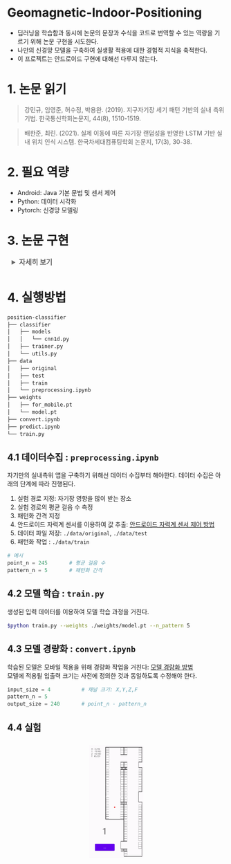 # Geomagnetic-Indoor-Positioning
- 딥러닝을 학습함과 동시에 논문의 문장과 수식을 코드로 번역할 수 있는 역량을 기르기 위해 논문 구현을 시도한다.
- 나만의 신경망 모델을 구축하여 실생활 적용에 대한 경험적 지식을 축적한다.
- 이 프로젝트는 안드로이드 구현에 대해선 다루지 않는다.

# **1. 논문 읽기**
>강민규, 임영준, 허수정, 박용완. (2019). 지구자기장 세기 패턴 기반의 실내 측위 기법. 한국통신학회논문지, 44(8), 1510-1519.

>배한준, 최린. (2021). 실제 이동에 따른 자기장 랜덤성을 반영한  LSTM 기반 실내 위치 인식 시스템. 한국차세대컴퓨팅학회 논문지, 17(3), 30-38.

# **2. 필요 역량**
- Android: Java 기본 문법 및 센서 제어
- Python: 데이터 시각화
- Pytorch: 신경망 모델링

# **3. 논문 구현**
<details>
<summary style="margin: 10px; font-weight:bold; color:#666; font-size:16px">자세히 보기</summary>
<div markdown="1">

## **3.1 주제 소개**
### **3.1.1 GPS**
최근 건물의 크기는 커져가고 구조물 또한 복잡해지고 있기 때문에 현재 위치를 측정할 수 있는 기술의 필요성이 커져가고 있다. 현재 우리는 GPS를 이용한 실외 길 안내 서비스를 유용하게 사용해오고 있지만 대부분의 사람들은 실내에서 시간을 보내기 때문에 실내 위치 서비스를 제공하는 기술에 대한 강한 수요가 남아 있다.
### **3.1.2 IPS**
GPS는 실외 공간에서만 동작한다는 한계가 있다. 실내의 사용자에게까지 그 신호가 미약하기 때문에 높은 정확도를 바랄 수 없다. 실내 위치 추적이라 불리는 IPS는 GPS 신호가 충분히 강하지 않은 밀폐된 공간 내에서 사람이나 물체를 찾는 데 사용되는 장치 네트워크이다. GPS가 지구 어디에서나 물체를 찾는 데 도움이 되는 것처럼, IPS는 동일하지만 기차역과 같은 넓은 실내 공간에서 쇼핑몰, 병원 및 지하 위치에서 물체의 위치를 정확하게 찾아낼 수 있다.
### **3.1.3 비전파 자원: 지구자기장**
실내 측위를 위한 여러가지 방법들이 제안되고 있다. 대표적인 측위 자원으로 전파와 비전파로 나눌 수 있는데, 전파 자원은 WIFI, 비콘, 블루투스 등과 같은 장치를 사용한 방법이 대표적이다. 하지만 이런 기술들은 전력소모와 설치비용의 문제가 있으며, 전파간섭으로 인해 정확한 실내 측위에 어려움이 있다. 또한, 시간 축 방향으로 측정되는 값이 일정하지 않기 때문에 측위 성능이 낮아질 수 있다.

반면, 스마트폰에 내장되어 있는 센서를 이용한 실내 측위 방법이 있다. 그 중 자력계 센서는 비전파 자원인 지구자기장을 이용하기 대문에 전파 자원의 고질적인 전파 간섭의 문제를 해결할 수 있으며, 무엇보다도 지구 고유의 자원을 사용하기 때문에 인프라 구축의 문제에서도 자유로울 수 있다. 뿐만 아니라 지구자기장은 일반적인 전파자원과 달리 시간 축 방향으로 거의 일정하게 유지되기 때문에 특정 위치에 대한 값의 고유성을 보다 쉽게 갖출 수 있다.
### **3.1.4 지구자기장 세기**
스마트폰에 내장된 지자기 센서는 방위 정보를 얻을 수 있다. 지자기 센서에는 X, Y, Z의 3축 타입이 있으며, 그 방향의 자력치를 계측한다. 수집한 3개의 데이터로 아래와 같이 지구자기장 전체 세기를 구할 수 있다.
$$\rm{Mag_F} = \sqrt{{Mag_X}^2+{Mag_Y}^2+{Mag_Z}^2}$$
<p align="center" style="color:gray">
    <img src="./img/10.png" width="90%" style="padding: 10px; margin:0;" alt="지자기세기"/><br/>
    <지자기센서 값>
</p>

### **3.1.5 지구자기장 왜곡현상**
실내에서의 지구자기장은 실외와 달리 세기 분포도가 다양하다. 그 이유는 건물 주재료인 철근, 콘크리트, H 빔과 설치 구조물, 전자기기 등에 의해 지구자기장 교란 및 변화가 일어나기 때문이다. 
    
왜곡현상은 현재 위치를 측정함에 있어 필수적인 환경 조건이다. 실외와 달리 실내에서는 지점마다 그 세기가 다양하기 때문에 위치적 고유성을 가지기 위한 좋은 데이터로써 활용될 수 있다.
## **3.2 기존 실내 측위 기술**
### **3.2.2 기종마다 다른 지구자기장 세기**
기존의 지구자기장 세기 기반의 실내 측위 방법은 $\rm{Mag_F}$ 값만을 사용하여 지점마다의 고유한 지문으로써 사용되는데, 스마트폰에 내장된 자력계 센서가 민감하고, 기종마다 서로 다른 자력계 센서가 내장되어 있어 동일 지점에서 서로 다른 지구자기장 세기가 수집되는 문제점이 있다.
<p align="center" style="color:gray">
    <img src="./img/01.png" width="75%" style="padding: 0; margin:0;" alt="기종마다 다른 지구자기장 세기"/><br/>
    <기종마다 다른 지구자기장 세기>
</p>

### **3.2.3 미미한 지구자기장 왜곡현상**
또한, 건물에 사용된 건축 재료에 따라 그 왜곡의 정도도 다르기 때문에 장소에 따라 지자기 값의 변화 폭이 좁을 수 있다. 폭이 좁다는 것은 지점마다 표현할 수 있는 좌표의 수가 줄어들기 때문에 이것은 측위 성능을 저하시키는 큰 요인이 될 수 있다. 즉, 기본의 측위 기법은 단일 값으로만 좌표를 추출해내기 때문에 아래 그림과 같이 세기 분포 범위가 좁을수록 비슷한 값을 가진 여러 지점이 존재할 수 있다는 것이다.
<div align="center" style="display:flex; margin-top:10px">
    <p align="center" style="color:gray">
        <img src="./img/02.png" style="padding: 0; margin:0;" alt="표현가능범위1"/><br/>
        <왜곡 현상이 적은 곳>
    </p>
    <p align="center" style="color:gray">
        <img src="./img/03.png" style="padding: 0; margin:0;" alt="표현가능범위2"/><br/>
        <왜곡 현상이 많은 곳>
    </p>
</div>

<br/>

## **3.3 제안 기법**
자연어 처리에 사용되는 1D 합성곱 신경망을 사용하여 지자기 변화 패턴을 제안 기법의 자원으로 사용하는 것이다. 이 기법은 현재 측정되는 지자기 세기 값 뿐만 아니라 과거 측정된 지자기 세기 값 또한 받아들여 그 관계성을 추가하여 측위 성능을 개선한다.
### **3.3.1 데이터 수집**
<p align="center" style="color:gray">
    <img src="./img/04.png" width="90%" style="padding: 10px; margin: 0;" alt="계명아트센터 지하주차장"/><br/>
    <계명아트센터 지하주차장>
</p>

실내 측위의 실험 공간은 계명아트센터 지하주차장을 대상으로 진행했다. 일자형 복도와 코너가 있는 환경으로 구성되어있으며, 평균 총 걸음 수는 245걸음(약 150m)이다. 데이터 수집 조건은 다음과 같다.<br/>
- 3개의 서로 다른 기종(Galaxy s8, s10, s21)
- 스마트폰 높이는 사용자 명치 부군, 기울기는 수평으로 고정
- 일정한 속도로 보행
- 10Hz 샘플링 속도
- 보행거리 5 걸음에 대한 지구자기장 세기 변화 패턴 생성

### **3.3.2 데이터 전처리**
먼저 지정된 경로의 지하주차장을 일정한 속도로 보행하면서 기록된 무작위 길이(N)의 데이터 파일들을 각 데이터 파일마다 245걸음 길이로 맞추도록 정돈한다. 각 데이터 파일은 걸음마다 $\rm{Mag_X,Mag_Y,Mag_Z,Mag_F}$ 총 4개의 값이 저장되어 있다.
```python
for i, path in enumerate(data_list):
    df = pd.read_table(path, sep=" ", dtype='f')
    x[i].append(pd.DataFrame(
        df, 
        columns=['X', 'Y', 'Z', 'F'], 
        index=np.linspace(0, len(df)-1, 
        point_n, 
        endpoint=True, 
        dtype='i')
    ))
```
<p align="center" style="color:gray">
    <img src="./img/05.png" width="90%" style="padding: 10px; margin: 0;" alt="데이터 전처리1"/>
</p>

### **데이터 패턴화**
정돈된 입력 데이터는 아래 그림과 같이 5 걸음의 패턴을 1걸음씩 슬라이딩 하여 6450개의 패턴을 생성한다. 또한, 입력 데이터에 대해 도출되기를 원하는 출력 데이터의 크기는 0부터 239 범위의 라벨을 가지며, 총 크기는 240이 된다.
```python
for i in range(sample_size):
    for j in range(point_n - pattern_n):    # 슬라이딩 횟수
        px[i].append(x[i*point_n+j:i*point_n+j+pattern_n])
        py.append(j)
```
<p align="center" style="color:gray">
    <img src="./img/06.png" width="90%" style="padding: 10px; margin: 0;" alt="데이터 전처리2"/>
</p>
아래 그림은 0번 라벨로 도출되기를 원하는 0번부터 4번 지점까지의 지자기 세기 변화 패턴과 1번 라벨로 도출되기를 원하는 1번부터 5번 지점까지의 지자기 세기 변화 패턴을, 그 뒤를 이어 2번 라벨로 도출되기를 원하는 2번부터 6번 지점까지의 지자기 세기 변화 패턴을 도식화하여 그린 것이다.
<p align="center" style="color:gray">
    <img src="./img/07.png" width="90%" style="padding: 10px; margin: 0;" alt="데이터 전처리3"/>
</p>

### **3.3.3 합성곱 신경망과 LSTM**
1. 데이터 전처리과정을 통해 얻어진 학습 데이터 파일은 합성곱 신경망을 통해 학습된다. 심층 신경망의 한 종류인 합성곱 신경망은 이미지 인식 알고리즘에 있어 좋은 성능을 보여준다.
2. 특히 Conv1D는 시계열 데이터에 대해서 중요한 정보를 추출해낼 수 있다. **특징 융합 계층**에서 자력계 센서 값과 같은 1차원 데이터를 1차원 컨볼루션 신경망을 사용하여 서로 다른 변수를 결합하고 변수 간의 공간적 상관관계를 추출한다. Conv1D는 한 차원에 대한 커널 슬라이딩을 통해 공간적 상관관계를 추출한다. 
3. 이어서 **LSTM 기반 시계열 예측 계층**을 추가하여 다변량 입력 데이터에 대해 학습 적응력 문제를 완화할 수 있도록 하였다. LSTM 모델에 드롭아웃 옵션을 추가하여 과적합 문제를 방지한다. 
4. 마지막으로 다중 분류 문제를 위한 **소프트맥스 함수**를 사용하여 0부터 239지점까지 가장 높은 확률의 한 지점을 선택하여 결과를 도출한다.
<p align="center" style="color:gray">
    <img src="./img/08.png" width="90%" style="padding: 10px; margin: 0;" alt="모델"/>
</p>

### **3.3.4 모델 경량화**
학습된 모델을 모바일에 적용시키기 위해서 경량화 작업이 필수적이다.

### **3.3.5 실험 결과**
측위 실험은 데이터 수집 경로와 동일하다. 각 기법에 대해 3개의 기종을 모두 사용하여 데이터를 수집하여 학습한 후 실험해본 결과, 기존 기법을 사용한 것에 비해 제안 기법을 사용할 때, 기기 종류와 상관없이 비슷한 평균 성능을 낼 수 있음을 알 수 있다.
<p align="center" style="color:gray">
    <img src="./img/09.png" width="70%" style="padding: 10px; margin: 0;" alt="모델"/>
</p>

</div>
</details>

# **4. 실행방법**
```bash
position-classifier
├── classifier
│   ├── models
│   │   └── cnn1d.py
│   ├── trainer.py
│   └── utils.py
├── data
│   ├── original
│   ├── test
│   ├── train
│   └── preprocessing.ipynb
├── weights
│   ├── for_mobile.pt
│   └── model.pt
├── convert.ipynb
├── predict.ipynb
└── train.py
```
## **4.1 데이터수집** : `preprocessing.ipynb`
자기만의 실내측위 앱을 구축하기 위해선 데이터 수집부터 해야한다. 데이터 수집은 아래의 단계에 따라 진행된다.
1. 실험 경로 지정: 자기장 영향을 많이 받는 장소
2. 실험 경로의 평균 걸음 수 측정
3. 패턴화 간격 지정
3. 안드로이드 자력계 센서를 이용하여 값 추출: <a href="https://developer.android.com/guide/topics/sensors/sensors_overview?hl=ko" target="_blank" style="text-decoration:underline">안드로이드 자력계 센서 제어 방법</a>
4. 데이터 파일 저장: `./data/original`, `./data/test`
5. 패턴화 작업 : `./data/train`
```python
# 예시
point_n = 245       # 평균 걸음 수
pattern_n = 5       # 패턴화 간격
```

## **4.2 모델 학습** : `train.py`
생성된 입력 데이터를 이용하여 모델 학습 과정을 거친다.
```bash
$python train.py --weights ./weights/model.pt --n_pattern 5
```

## **4.3 모델 경량화** : `convert.ipynb`
학습된 모델은 모바일 적용을 위해 경량화 작업을 거친다:
<a href="https://hwanny-yy.tistory.com/8" target="_blank" style="text-decoration: underline">모델 경량화 방법</a><br/>
모델에 적용될 입출력 크기는 사전에 정의한 것과 동일하도록 수정해야 한다.
```python
input_size = 4          # 채널 크기: X,Y,Z,F
pattern_n = 5
output_size = 240       # point_n - pattern_n
```

## **4.4 실험**
<div align="center">
    <img src="./img/test.gif" width="25%" style="padding: 10px; margin: 0;" alt="모델"/>
</div>
